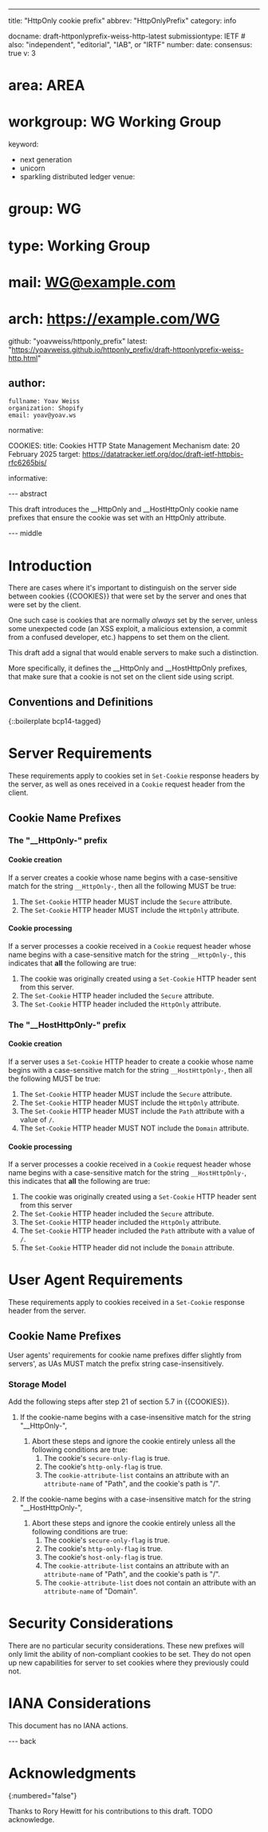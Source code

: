 ---
title: "HttpOnly cookie prefix"
abbrev: "HttpOnlyPrefix"
category: info

docname: draft-httponlyprefix-weiss-http-latest
submissiontype: IETF  # also: "independent", "editorial", "IAB", or "IRTF"
number:
date:
consensus: true
v: 3
# area: AREA
# workgroup: WG Working Group
keyword:
 - next generation
 - unicorn
 - sparkling distributed ledger
venue:
#  group: WG
#  type: Working Group
#  mail: WG@example.com
#  arch: https://example.com/WG
  github: "yoavweiss/httponly_prefix"
  latest: "https://yoavweiss.github.io/httponly_prefix/draft-httponlyprefix-weiss-http.html"

author:
 -
    fullname: Yoav Weiss
    organization: Shopify
    email: yoav@yoav.ws

normative:

  COOKIES:
    title: Cookies HTTP State Management Mechanism
    date: 20 February 2025
    target: https://datatracker.ietf.org/doc/draft-ietf-httpbis-rfc6265bis/

informative:


--- abstract

This draft introduces the __HttpOnly and __HostHttpOnly cookie name prefixes
that ensure the cookie was set with an HttpOnly attribute.


--- middle

# Introduction

There are cases where it's important to distinguish on the server side
between cookies {{COOKIES}} that were set by the server and
ones that were set by the client.

One such case is cookies that are normally *always* set by the server,
unless some unexpected code (an XSS exploit, a malicious extension, a
commit from a confused developer, etc.) happens to set them on the client.

This draft add a signal that would enable servers to make such a distinction.

More specifically, it defines the __HttpOnly and __HostHttpOnly prefixes,
that make sure that a cookie is not set on the client side using script.

## Conventions and Definitions

{::boilerplate bcp14-tagged}

# Server Requirements

These requirements apply to cookies set in `Set-Cookie` response headers by the server,
as well as ones received in a `Cookie` request header from the client.

## Cookie Name Prefixes

### The "__HttpOnly-" prefix

#### Cookie creation

If a server creates a cookie whose name begins with a case-sensitive match for
the string `__HttpOnly-`, then all the following MUST be true:

1. The `Set-Cookie` HTTP header MUST include the `Secure` attribute.
2. The `Set-Cookie` HTTP header MUST include the `HttpOnly` attribute.

#### Cookie processing

If a server processes a cookie received in a `Cookie` request header whose name begins with a case-sensitive
match for the string `__HttpOnly-`, this indicates that **all** the following are true:

1. The cookie was originally created using a `Set-Cookie` HTTP header sent from this server.
2. The `Set-Cookie` HTTP header included the `Secure` attribute.
3. The `Set-Cookie` HTTP header included the `HttpOnly` attribute.

### The "__HostHttpOnly-" prefix

#### Cookie creation

If a server uses a `Set-Cookie` HTTP header to create a cookie whose name begins with a case-sensitive match for
the string `__HostHttpOnly-`, then all the following MUST be true:

1. The `Set-Cookie` HTTP header MUST include the `Secure` attribute.
2. The `Set-Cookie` HTTP header MUST include the `HttpOnly` attribute.
3. The `Set-Cookie` HTTP header MUST include the `Path` attribute with a value of `/`.
4. The `Set-Cookie` HTTP header MUST NOT include the `Domain` attribute.

#### Cookie processing

If a server processes a cookie received in a `Cookie` request header whose name begins with a case-sensitive
match for the string `__HostHttpOnly-`, this indicates that **all** the following are true:

1. The cookie was originally created using a `Set-Cookie` HTTP header sent from this server
2. The `Set-Cookie` HTTP header included the `Secure` attribute.
3. The `Set-Cookie` HTTP header included the `HttpOnly` attribute.
4. The `Set-Cookie` HTTP header included the `Path` attribute with a value of `/`.
5. The `Set-Cookie` HTTP header did not include the `Domain` attribute.

# User Agent Requirements

These requirements apply to cookies received in a `Set-Cookie` response header from the server.

## Cookie Name Prefixes
User agents' requirements for cookie name prefixes differ slightly from servers', as UAs MUST match the prefix string case-insensitively.

### Storage Model
Add the following steps after step 21 of section 5.7 in {{COOKIES}}.

1. If the cookie-name begins with a case-insensitive match for the string "__HttpOnly-",
   1. Abort these steps and ignore the cookie entirely unless all the following conditions are true:
      1. The cookie's `secure-only-flag` is true.
      1. The cookie's `http-only-flag` is true.
      1. The `cookie-attribute-list` contains an attribute with an `attribute-name` of "Path", and the cookie's path is "/".

1. If the cookie-name begins with a case-insensitive match for the string "__HostHttpOnly-",
   1. Abort these steps and ignore the cookie entirely unless all the following conditions are true:
      1. The cookie's `secure-only-flag` is true.
      1. The cookie's `http-only-flag` is true.
      1. The cookie's `host-only-flag` is true.
      1. The `cookie-attribute-list` contains an attribute with an `attribute-name` of "Path", and the cookie's path is "/".
      1. The `cookie-attribute-list` does not contain an attribute with an `attribute-name` of "Domain".

# Security Considerations

There are no particular security considerations.
These new prefixes will only limit the ability of non-compliant cookies to be set.
They do not open up new capabilities for server to set cookies where they previously could not.


# IANA Considerations

This document has no IANA actions.


--- back

# Acknowledgments
{:numbered="false"}

Thanks to Rory Hewitt for his contributions to this draft.
TODO acknowledge.
